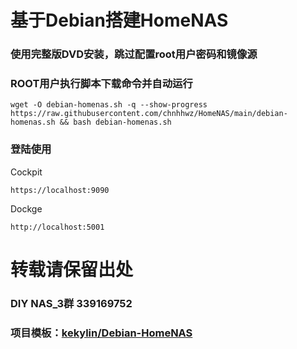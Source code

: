 
# 基于Debian搭建HomeNAS


### 使用完整版DVD安装，跳过配置root用户密码和镜像源
### ROOT用户执行脚本下载命令并自动运行
  ```shell
wget -O debian-homenas.sh -q --show-progress https://raw.githubusercontent.com/chnhhwz/HomeNAS/main/debian-homenas.sh && bash debian-homenas.sh
  ```

### 登陆使用
Cockpit
  ```shell
https://localhost:9090
  ```

Dockge
  ```shell
http://localhost:5001
  ```
# 转载请保留出处
### DIY NAS_3群 339169752
### 项目模板：[kekylin/Debian-HomeNAS](https://github.com/kekylin/Debian-HomeNAS)
